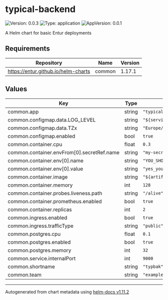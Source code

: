 # typical-backend

![Version: 0.0.3](https://img.shields.io/badge/Version-0.0.3-informational?style=flat-square) ![Type: application](https://img.shields.io/badge/Type-application-informational?style=flat-square) ![AppVersion: 0.0.1](https://img.shields.io/badge/AppVersion-0.0.1-informational?style=flat-square)

A Helm chart for basic Entur deployments

## Requirements

| Repository | Name | Version |
|------------|------|---------|
| https://entur.github.io/helm-charts | common | 1.17.1 |

## Values

| Key | Type | Default | Description |
|-----|------|---------|-------------|
| common.app | string | `"typical-backend"` |  |
| common.configmap.data.LOG_LEVEL | string | `"${serviceVariable.log_level}"` |  |
| common.configmap.data.TZx | string | `"Europe/Oslo"` |  |
| common.configmap.enabled | bool | `true` |  |
| common.container.cpu | float | `0.3` |  |
| common.container.envFrom[0].secretRef.name | string | `"my-secret-thing"` |  |
| common.container.env[0].name | string | `"YOU_SHOULD_PROBABLY_USE_CONFIGMAP"` |  |
| common.container.env[0].value | string | `"yes_you_should"` |  |
| common.container.image | string | `"${artifact.metadata.image}"` |  |
| common.container.memory | int | `128` |  |
| common.container.probes.liveness.path | string | `"/alive"` |  |
| common.container.prometheus.enabled | bool | `true` |  |
| common.container.replicas | int | `2` |  |
| common.ingress.enabled | bool | `true` |  |
| common.ingress.trafficType | string | `"public"` |  |
| common.postgres.cpu | float | `0.1` |  |
| common.postgres.enabled | bool | `true` |  |
| common.postgres.memory | int | `32` |  |
| common.service.internalPort | int | `9000` |  |
| common.shortname | string | `"typbak"` |  |
| common.team | string | `"example"` |  |

----------------------------------------------
Autogenerated from chart metadata using [helm-docs v1.11.2](https://github.com/norwoodj/helm-docs/releases/v1.11.2)
